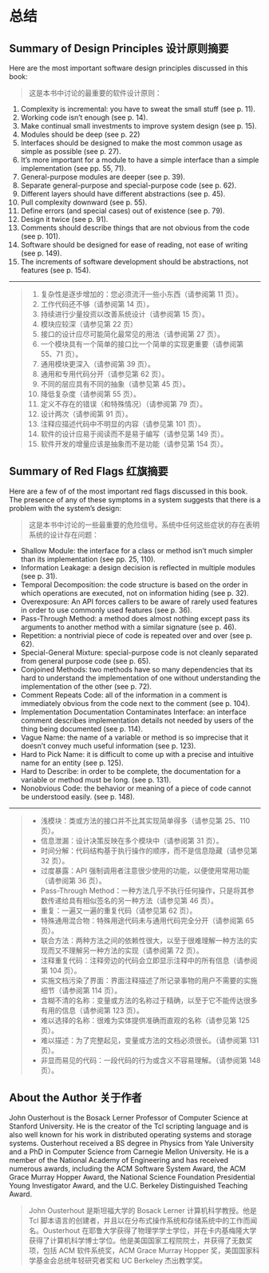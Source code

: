 # 总结

## Summary of Design Principles 设计原则摘要

Here are the most important software design principles discussed in this book:

> 这是本书中讨论的最重要的软件设计原则：

1. Complexity is incremental: you have to sweat the small stuff (see p. 11).
2. Working code isn’t enough (see p. 14).
3. Make continual small investments to improve system design (see p. 15).
4. Modules should be deep (see p. 22)
5. Interfaces should be designed to make the most common usage as simple as possible (see p. 27).
6. It’s more important for a module to have a simple interface than a simple implementation (see pp. 55, 71).
7. General-purpose modules are deeper (see p. 39).
8. Separate general-purpose and special-purpose code (see p. 62).
9. Different layers should have different abstractions (see p. 45).
10. Pull complexity downward (see p. 55).
11. Define errors (and special cases) out of existence (see p. 79).
12. Design it twice (see p. 91).
13. Comments should describe things that are not obvious from the code (see p. 101).
14. Software should be designed for ease of reading, not ease of writing (see p. 149).
15. The increments of software development should be abstractions, not features (see p. 154).

---

> 1. 复杂性是逐步增加的：您必须流汗一些小东西（请参阅第 11 页）。
> 2. 工作代码还不够（请参阅第 14 页）。
> 3. 持续进行少量投资以改善系统设计（请参阅第 15 页）。
> 4. 模块应较深（请参见第 22 页）
> 5. 接口的设计应尽可能简化最常见的用法（请参阅第 27 页）。
> 6. 一个模块具有一个简单的接口比一个简单的实现更重要（请参阅第 55、71 页）。
> 7. 通用模块更深入（请参阅第 39 页）。
> 8. 通用和专用代码分开（请参见第 62 页）。
> 9. 不同的层应具有不同的抽象（请参见第 45 页）。
> 10. 降低复杂度（请参阅第 55 页）。
> 11. 定义不存在的错误（和特殊情况）（请参阅第 79 页）。
> 12. 设计两次（请参阅第 91 页）。
> 13. 注释应描述代码中不明显的内容（请参见第 101 页）。
> 14. 软件的设计应易于阅读而不是易于编写（请参见第 149 页）。
> 15. 软件开发的增量应该是抽象而不是功能（请参见第 154 页）。

## Summary of Red Flags 红旗摘要

Here are a few of of the most important red flags discussed in this book. The presence of any of these symptoms in a system suggests that there is a problem with the system’s design:

> 这是本书中讨论的一些最重要的危险信号。系统中任何这些症状的存在表明系统的设计存在问题：

- Shallow Module: the interface for a class or method isn’t much simpler than its implementation (see pp. 25, 110).
- Information Leakage: a design decision is reflected in multiple modules (see p. 31).
- Temporal Decomposition: the code structure is based on the order in which operations are executed, not on information hiding (see p. 32).
- Overexposure: An API forces callers to be aware of rarely used features in order to use commonly used features (see p. 36).
- Pass-Through Method: a method does almost nothing except pass its arguments to another method with a similar signature (see p. 46).
- Repetition: a nontrivial piece of code is repeated over and over (see p. 62).
- Special-General Mixture: special-purpose code is not cleanly separated from general purpose code (see p. 65).
- Conjoined Methods: two methods have so many dependencies that its hard to understand the implementation of one without understanding the implementation of the other (see p. 72).
- Comment Repeats Code: all of the information in a comment is immediately obvious from the code next to the comment (see p. 104).
- Implementation Documentation Contaminates Interface: an interface comment describes implementation details not needed by users of the thing being documented (see p. 114).
- Vague Name: the name of a variable or method is so imprecise that it doesn’t convey much useful information (see p. 123).
- Hard to Pick Name: it is difficult to come up with a precise and intuitive name for an entity (see p. 125).
- Hard to Describe: in order to be complete, the documentation for a variable or method must be long. (see p. 131).
- Nonobvious Code: the behavior or meaning of a piece of code cannot be understood easily. (see p. 148).

---

> - 浅模块：类或方法的接口并不比其实现简单得多（请参见第 25、110 页）。
> - 信息泄漏：设计决策反映在多个模块中（请参阅第 31 页）。
> - 时间分解：代码结构基于执行操作的顺序，而不是信息隐藏（请参见第 32 页）。
> - 过度暴露：API 强制调用者注意很少使用的功能，以便使用常用功能（请参阅第 36 页）。
> - Pass-Through Method：一种方法几乎不执行任何操作，只是将其参数传递给具有相似签名的另一种方法（请参见第 46 页）。
> - 重复：一遍又一遍的重复代码（请参见第 62 页）。
> - 特殊通用混合物：特殊用途代码未与通用代码完全分开（请参阅第 65 页）。
> - 联合方法：两种方法之间的依赖性很大，以至于很难理解一种方法的实现而又不理解另一种方法的实现（请参阅第 72 页）。
> - 注释重复代码：注释旁边的代码会立即显示注释中的所有信息（请参阅第 104 页）。
> - 实施文档污染了界面：界面注释描述了所记录事物的用户不需要的实施细节（请参阅第 114 页）。
> - 含糊不清的名称：变量或方法的名称过于精确，以至于它不能传达很多有用的信息（请参阅第 123 页）。
> - 难以选择的名称：很难为实体提供准确而直观的名称（请参见第 125 页）。
> - 难以描述：为了完整起见，变量或方法的文档必须很长。（请参阅第 131 页）。
> - 非显而易见的代码：一段代码的行为或含义不容易理解。（请参阅第 148 页）。

## About the Author 关于作者

John Ousterhout is the Bosack Lerner Professor of Computer Science at Stanford University. He is the creator of the Tcl scripting language and is also well known for his work in distributed operating systems and storage systems. Ousterhout received a BS degree in Physics from Yale University and a PhD in Computer Science from Carnegie Mellon University. He is a member of the National Academy of Engineering and has received numerous awards, including the ACM Software System Award, the ACM Grace Murray Hopper Award, the National Science Foundation Presidential Young Investigator Award, and the U.C. Berkeley Distinguished Teaching Award.

> John Ousterhout 是斯坦福大学的 Bosack Lerner 计算机科学教授。他是 Tcl 脚本语言的创建者，并且以在分布式操作系统和存储系统中的工作而闻名。Ousterhout 在耶鲁大学获得了物理学学士学位，并在卡内基梅隆大学获得了计算机科学博士学位。他是美国国家工程院院士，并获得了无数奖项，包括 ACM 软件系统奖，ACM Grace Murray Hopper 奖，美国国家科学基金会总统年轻研究者奖和 UC Berkeley 杰出教学奖。
